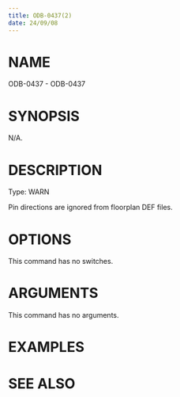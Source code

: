 ```yaml
---
title: ODB-0437(2)
date: 24/09/08
---
```


# NAME

ODB-0437 - ODB-0437

# SYNOPSIS

N/A.

# DESCRIPTION

Type: WARN

Pin directions are ignored from floorplan DEF files.

# OPTIONS

This command has no switches.

# ARGUMENTS

This command has no arguments.

# EXAMPLES

# SEE ALSO
